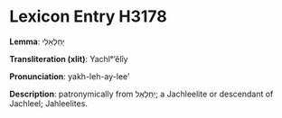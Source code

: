 # Lexicon Entry H3178

**Lemma**: יַחְלְאֵלִי

**Transliteration (xlit)**: Yachlᵉʼêlîy

**Pronunciation**: yakh-leh-ay-lee'

**Description**:
patronymically from יַחְלְאֵל; a Jachleelite or descendant of Jachleel; Jahleelites.
